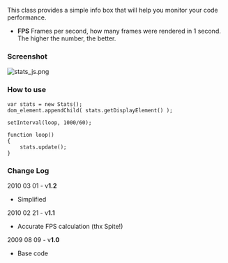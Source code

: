 This class provides a simple info box that will help you monitor your code performance.

* **FPS** Frames per second, how many frames were rendered in 1 second. The higher the number, the better.

### Screenshot

![stats_js.png](http://mrdoob.googlecode.com/svn/trunk/assets/stats_js.png)

### How to use

	var stats = new Stats();
	dom_element.appendChild( stats.getDisplayElement() );
	
	setInterval(loop, 1000/60);
	
	function loop()
	{
		stats.update();
	}

### Change Log

2010 03 01 - v**1.2**

* Simplified


2010 02 21 - v**1.1**

* Accurate FPS calculation (thx Spite!)

 
2009 08 09 - v**1.0**

* Base code
